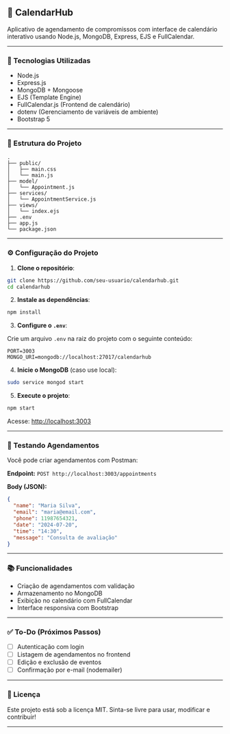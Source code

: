 ## 📅 CalendarHub

Aplicativo de agendamento de compromissos com interface de calendário interativo usando Node.js, MongoDB, Express, EJS e FullCalendar.

---

### 🚀 Tecnologias Utilizadas

- Node.js
- Express.js
- MongoDB + Mongoose
- EJS (Template Engine)
- FullCalendar.js (Frontend de calendário)
- dotenv (Gerenciamento de variáveis de ambiente)
- Bootstrap 5

---

### 📁 Estrutura do Projeto

```
.
├── public/
│   ├── main.css
│   └── main.js
├── model/
│   └── Appointment.js
├── services/
│   └── AppointmentService.js
├── views/
│   └── index.ejs
├── .env
├── app.js
└── package.json
```

---

### ⚙️ Configuração do Projeto

1. **Clone o repositório**:

```bash
git clone https://github.com/seu-usuario/calendarhub.git
cd calendarhub
```

2. **Instale as dependências**:

```bash
npm install
```

3. **Configure o `.env`**:

Crie um arquivo `.env` na raiz do projeto com o seguinte conteúdo:

```
PORT=3003
MONGO_URI=mongodb://localhost:27017/calendarhub
```

4. **Inicie o MongoDB** (caso use local):

```bash
sudo service mongod start
```

5. **Execute o projeto**:

```bash
npm start
```

Acesse: [http://localhost:3003](http://localhost:3003)

---

### 🧪 Testando Agendamentos

Você pode criar agendamentos com Postman:

**Endpoint:** `POST http://localhost:3003/appointments`

**Body (JSON):**
```json
{
  "name": "Maria Silva",
  "email": "maria@email.com",
  "phone": 11987654321,
  "date": "2024-07-20",
  "time": "14:30",
  "message": "Consulta de avaliação"
}
```

---

### 📚 Funcionalidades

- Criação de agendamentos com validação
- Armazenamento no MongoDB
- Exibição no calendário com FullCalendar
- Interface responsiva com Bootstrap

---

### ✅ To-Do (Próximos Passos)

- [ ] Autenticação com login
- [ ] Listagem de agendamentos no frontend
- [ ] Edição e exclusão de eventos
- [ ] Confirmação por e-mail (nodemailer)

---

### 🧠 Licença

Este projeto está sob a licença MIT. Sinta-se livre para usar, modificar e contribuir!

---